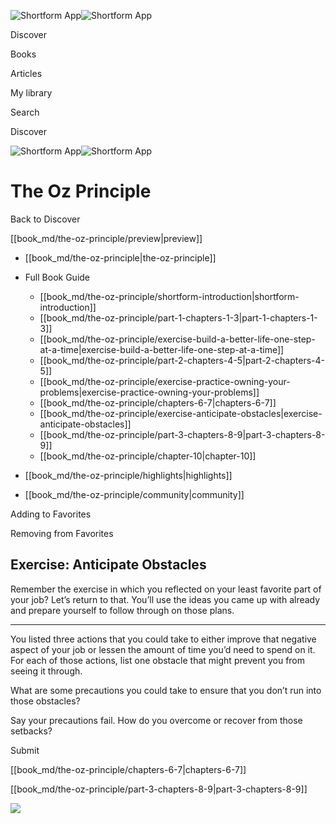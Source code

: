 ![Shortform App](/img/logo.36a2399e.svg)![Shortform App](/img/logo-dark.70c1b072.svg)

Discover

Books

Articles

My library

Search

Discover

![Shortform App](/img/logo.36a2399e.svg)![Shortform App](/img/logo-dark.70c1b072.svg)

# The Oz Principle

Back to Discover

[[book_md/the-oz-principle/preview|preview]]

  * [[book_md/the-oz-principle|the-oz-principle]]
  * Full Book Guide

    * [[book_md/the-oz-principle/shortform-introduction|shortform-introduction]]
    * [[book_md/the-oz-principle/part-1-chapters-1-3|part-1-chapters-1-3]]
    * [[book_md/the-oz-principle/exercise-build-a-better-life-one-step-at-a-time|exercise-build-a-better-life-one-step-at-a-time]]
    * [[book_md/the-oz-principle/part-2-chapters-4-5|part-2-chapters-4-5]]
    * [[book_md/the-oz-principle/exercise-practice-owning-your-problems|exercise-practice-owning-your-problems]]
    * [[book_md/the-oz-principle/chapters-6-7|chapters-6-7]]
    * [[book_md/the-oz-principle/exercise-anticipate-obstacles|exercise-anticipate-obstacles]]
    * [[book_md/the-oz-principle/part-3-chapters-8-9|part-3-chapters-8-9]]
    * [[book_md/the-oz-principle/chapter-10|chapter-10]]
  * [[book_md/the-oz-principle/highlights|highlights]]
  * [[book_md/the-oz-principle/community|community]]



Adding to Favorites 

Removing from Favorites 

## Exercise: Anticipate Obstacles

Remember the exercise in which you reflected on your least favorite part of your job? Let’s return to that. You’ll use the ideas you came up with already and prepare yourself to follow through on those plans.

* * *

You listed three actions that you could take to either improve that negative aspect of your job or lessen the amount of time you’d need to spend on it. For each of those actions, list one obstacle that might prevent you from seeing it through.

What are some precautions you could take to ensure that you don’t run into those obstacles?

Say your precautions fail. How do you overcome or recover from those setbacks?

Submit 

[[book_md/the-oz-principle/chapters-6-7|chapters-6-7]]

[[book_md/the-oz-principle/part-3-chapters-8-9|part-3-chapters-8-9]]

![](https://bat.bing.com/action/0?ti=56018282&Ver=2&mid=dc686a00-71b0-4ea1-965d-8936bb7f4ab1&sid=1711133063fa11eebdec89a8b8ae3bbc&vid=171147a063fa11eea7440fcfeb230d96&vids=0&msclkid=N&pi=0&lg=en-US&sw=800&sh=600&sc=24&nwd=1&tl=Shortform%20%7C%20Book&p=https%3A%2F%2Fwww.shortform.com%2Fapp%2Fbook%2Fthe-oz-principle%2Fexercise-anticipate-obstacles&r=&lt=449&evt=pageLoad&sv=1&rn=2380)
